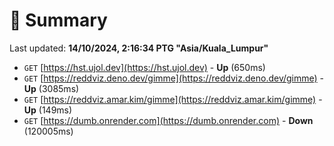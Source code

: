 # 📖 Summary
Last updated: **14/10/2024, 2:16:34 PTG "Asia/Kuala_Lumpur"**

- `GET` [https://hst.ujol.dev](https://hst.ujol.dev) - **Up** (650ms)
- `GET` [https://reddviz.deno.dev/gimme](https://reddviz.deno.dev/gimme) - **Up** (3085ms)
- `GET` [https://reddviz.amar.kim/gimme](https://reddviz.amar.kim/gimme) - **Up** (149ms)
- `GET` [https://dumb.onrender.com](https://dumb.onrender.com) - **Down** (120005ms)
